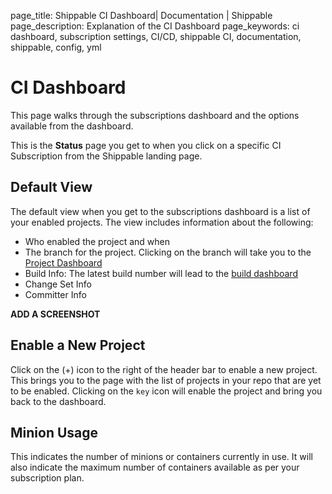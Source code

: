 page_title: Shippable CI Dashboard| Documentation | Shippable
page_description: Explanation of the CI Dashboard
page_keywords: ci dashboard, subscription settings, CI/CD, shippable CI, documentation, shippable, config, yml

# CI Dashboard

This page walks through the subscriptions dashboard and the options available from the dashboard.


This is the **Status** page you get to when you click on a specific CI Subscription from the Shippable landing page.

## Default View

The default view when you get to the subscriptions dashboard is a list of your enabled projects. The view includes information about the following:

- Who enabled the project and when
- The branch for the project. Clicking on the branch will take you to the [Project Dashboard](project_dashboard.md)
- Build Info: The latest build number will lead to the [build dashboard](build_dashboard.md)
- Change Set Info
- Committer Info

**ADD A SCREENSHOT**

## Enable a New Project

Click on the (+) icon to the right of the header bar to enable a new project. This brings you to the page with the list of projects in your repo that are yet to be enabled. Clicking on the `key` icon will enable the project and bring you back to the dashboard.

## Minion Usage

This indicates the number of minions or containers currently in use. It will also indicate the maximum number of containers available as per your subscription plan.



